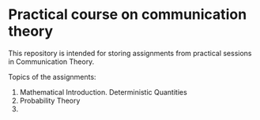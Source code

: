 # Practical course on communication theory

This repository is intended for storing assignments from practical sessions in Communication Theory.  

Topics of the assignments:  
1) Mathematical Introduction. Deterministic Quantities  
2) Probability Theory  
3) 
